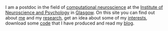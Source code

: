 I am a postdoc in the field of [computational neuroscience](http://en.wikipedia.org/wiki/Computational_neuroscience) at the [Institute of Neuroscience and Psychology](http://www.gla.ac.uk/researchinstitutes/neurosciencepsychology/) in [Glasgow](http://en.wikipedia.org/wiki/Glasgow).
On this site you can find out about [me](about.html) and my [research](research.html), get an idea about some of my [interests](links.html), download some [code](code.html) that I have produced and read my [blog](blog/).  
